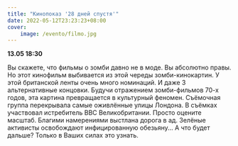 ```yaml
---
title: "Кинопоказ '28 дней спустя'"
date: 2022-05-12T23:23:23+08:00
cover: 
    image: /evento/filmo.jpg
---
```


**13.05 18:30**

Вы скажете, что фильмы о зомби давно не в моде. Вы абсолютно правы. Но этот кинофильм выбивается из этой череды зомби-кинокартин. У этой британской ленты очень много номинаций. И даже 3 альтернативные концовки. Будучи отражением зомби-фильмов 70-х годов, эта картина превращается в культурный феномен. Съёмочная группа перекрывала самые оживлённые улицы Лондона. В съёмках участвовал истребитель ВВС Великобритании. Просто оцените масштаб. Благими намерениями выстлана дорога в ад. Зелёные активисты освобождают инфицированную обезьяну... А что будет дальше? Только в Ваших силах это узнать.

